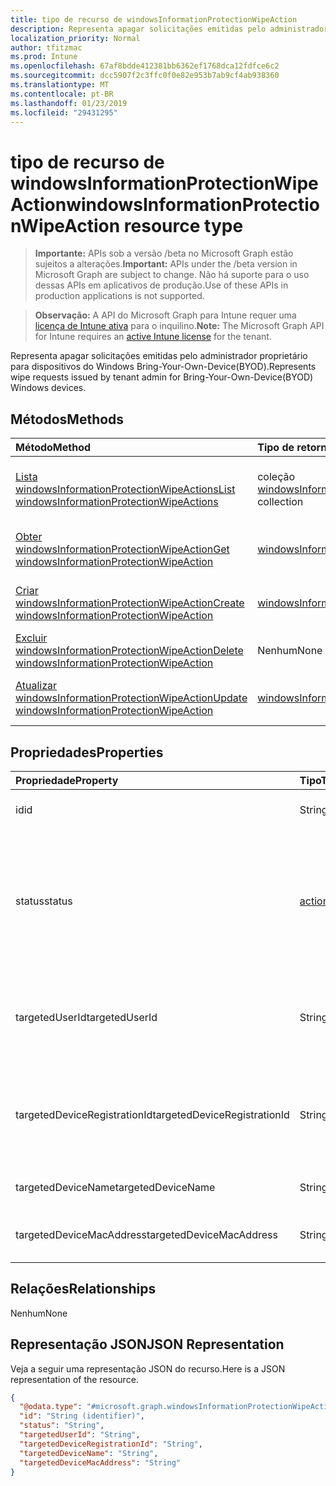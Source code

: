 ```yaml
---
title: tipo de recurso de windowsInformationProtectionWipeAction
description: Representa apagar solicitações emitidas pelo administrador proprietário para dispositivos do Windows Bring-Your-Own-Device(BYOD).
localization_priority: Normal
author: tfitzmac
ms.prod: Intune
ms.openlocfilehash: 67af8bdde412381bb6362ef1768dca12fdfce6c2
ms.sourcegitcommit: dcc5907f2c3ffc0f0e82e953b7ab9cf4ab938360
ms.translationtype: MT
ms.contentlocale: pt-BR
ms.lasthandoff: 01/23/2019
ms.locfileid: "29431295"
---
```

# <a name="windowsinformationprotectionwipeaction-resource-type"></a><span data-ttu-id="35342-103">tipo de recurso de windowsInformationProtectionWipeAction</span><span class="sxs-lookup"><span data-stu-id="35342-103">windowsInformationProtectionWipeAction resource type</span></span>

> <span data-ttu-id="35342-104">**Importante:** APIs sob a versão /beta no Microsoft Graph estão sujeitos a alterações.</span><span class="sxs-lookup"><span data-stu-id="35342-104">**Important:** APIs under the /beta version in Microsoft Graph are subject to change.</span></span> <span data-ttu-id="35342-105">Não há suporte para o uso dessas APIs em aplicativos de produção.</span><span class="sxs-lookup"><span data-stu-id="35342-105">Use of these APIs in production applications is not supported.</span></span>

> <span data-ttu-id="35342-106">**Observação:** A API do Microsoft Graph para Intune requer uma [licença de Intune ativa](https://go.microsoft.com/fwlink/?linkid=839381) para o inquilino.</span><span class="sxs-lookup"><span data-stu-id="35342-106">**Note:** The Microsoft Graph API for Intune requires an [active Intune license](https://go.microsoft.com/fwlink/?linkid=839381) for the tenant.</span></span>

<span data-ttu-id="35342-107">Representa apagar solicitações emitidas pelo administrador proprietário para dispositivos do Windows Bring-Your-Own-Device(BYOD).</span><span class="sxs-lookup"><span data-stu-id="35342-107">Represents wipe requests issued by tenant admin for Bring-Your-Own-Device(BYOD) Windows devices.</span></span>

## <a name="methods"></a><span data-ttu-id="35342-108">Métodos</span><span class="sxs-lookup"><span data-stu-id="35342-108">Methods</span></span>
|<span data-ttu-id="35342-109">Método</span><span class="sxs-lookup"><span data-stu-id="35342-109">Method</span></span>|<span data-ttu-id="35342-110">Tipo de retorno</span><span class="sxs-lookup"><span data-stu-id="35342-110">Return Type</span></span>|<span data-ttu-id="35342-111">Descrição</span><span class="sxs-lookup"><span data-stu-id="35342-111">Description</span></span>|
|:---|:---|:---|
|[<span data-ttu-id="35342-112">Lista windowsInformationProtectionWipeActions</span><span class="sxs-lookup"><span data-stu-id="35342-112">List windowsInformationProtectionWipeActions</span></span>](../api/intune-mam-windowsinformationprotectionwipeaction-list.md)|<span data-ttu-id="35342-113">coleção [windowsInformationProtectionWipeAction](../resources/intune-mam-windowsinformationprotectionwipeaction.md)</span><span class="sxs-lookup"><span data-stu-id="35342-113">[windowsInformationProtectionWipeAction](../resources/intune-mam-windowsinformationprotectionwipeaction.md) collection</span></span>|<span data-ttu-id="35342-114">Lista as propriedades e os relacionamentos dos objetos [windowsInformationProtectionWipeAction](../resources/intune-mam-windowsinformationprotectionwipeaction.md) .</span><span class="sxs-lookup"><span data-stu-id="35342-114">List properties and relationships of the [windowsInformationProtectionWipeAction](../resources/intune-mam-windowsinformationprotectionwipeaction.md) objects.</span></span>|
|[<span data-ttu-id="35342-115">Obter windowsInformationProtectionWipeAction</span><span class="sxs-lookup"><span data-stu-id="35342-115">Get windowsInformationProtectionWipeAction</span></span>](../api/intune-mam-windowsinformationprotectionwipeaction-get.md)|[<span data-ttu-id="35342-116">windowsInformationProtectionWipeAction</span><span class="sxs-lookup"><span data-stu-id="35342-116">windowsInformationProtectionWipeAction</span></span>](../resources/intune-mam-windowsinformationprotectionwipeaction.md)|<span data-ttu-id="35342-117">Leia as propriedades e os relacionamentos do objeto [windowsInformationProtectionWipeAction](../resources/intune-mam-windowsinformationprotectionwipeaction.md) .</span><span class="sxs-lookup"><span data-stu-id="35342-117">Read properties and relationships of the [windowsInformationProtectionWipeAction](../resources/intune-mam-windowsinformationprotectionwipeaction.md) object.</span></span>|
|[<span data-ttu-id="35342-118">Criar windowsInformationProtectionWipeAction</span><span class="sxs-lookup"><span data-stu-id="35342-118">Create windowsInformationProtectionWipeAction</span></span>](../api/intune-mam-windowsinformationprotectionwipeaction-create.md)|[<span data-ttu-id="35342-119">windowsInformationProtectionWipeAction</span><span class="sxs-lookup"><span data-stu-id="35342-119">windowsInformationProtectionWipeAction</span></span>](../resources/intune-mam-windowsinformationprotectionwipeaction.md)|<span data-ttu-id="35342-120">Crie um novo objeto de [windowsInformationProtectionWipeAction](../resources/intune-mam-windowsinformationprotectionwipeaction.md) .</span><span class="sxs-lookup"><span data-stu-id="35342-120">Create a new [windowsInformationProtectionWipeAction](../resources/intune-mam-windowsinformationprotectionwipeaction.md) object.</span></span>|
|[<span data-ttu-id="35342-121">Excluir windowsInformationProtectionWipeAction</span><span class="sxs-lookup"><span data-stu-id="35342-121">Delete windowsInformationProtectionWipeAction</span></span>](../api/intune-mam-windowsinformationprotectionwipeaction-delete.md)|<span data-ttu-id="35342-122">Nenhum</span><span class="sxs-lookup"><span data-stu-id="35342-122">None</span></span>|<span data-ttu-id="35342-123">Exclui um [windowsInformationProtectionWipeAction](../resources/intune-mam-windowsinformationprotectionwipeaction.md).</span><span class="sxs-lookup"><span data-stu-id="35342-123">Deletes a [windowsInformationProtectionWipeAction](../resources/intune-mam-windowsinformationprotectionwipeaction.md).</span></span>|
|[<span data-ttu-id="35342-124">Atualizar windowsInformationProtectionWipeAction</span><span class="sxs-lookup"><span data-stu-id="35342-124">Update windowsInformationProtectionWipeAction</span></span>](../api/intune-mam-windowsinformationprotectionwipeaction-update.md)|[<span data-ttu-id="35342-125">windowsInformationProtectionWipeAction</span><span class="sxs-lookup"><span data-stu-id="35342-125">windowsInformationProtectionWipeAction</span></span>](../resources/intune-mam-windowsinformationprotectionwipeaction.md)|<span data-ttu-id="35342-126">Atualize as propriedades de um objeto [windowsInformationProtectionWipeAction](../resources/intune-mam-windowsinformationprotectionwipeaction.md) .</span><span class="sxs-lookup"><span data-stu-id="35342-126">Update the properties of a [windowsInformationProtectionWipeAction](../resources/intune-mam-windowsinformationprotectionwipeaction.md) object.</span></span>|

## <a name="properties"></a><span data-ttu-id="35342-127">Propriedades</span><span class="sxs-lookup"><span data-stu-id="35342-127">Properties</span></span>
|<span data-ttu-id="35342-128">Propriedade</span><span class="sxs-lookup"><span data-stu-id="35342-128">Property</span></span>|<span data-ttu-id="35342-129">Tipo</span><span class="sxs-lookup"><span data-stu-id="35342-129">Type</span></span>|<span data-ttu-id="35342-130">Descrição</span><span class="sxs-lookup"><span data-stu-id="35342-130">Description</span></span>|
|:---|:---|:---|
|<span data-ttu-id="35342-131">id</span><span class="sxs-lookup"><span data-stu-id="35342-131">id</span></span>|<span data-ttu-id="35342-132">String</span><span class="sxs-lookup"><span data-stu-id="35342-132">String</span></span>|<span data-ttu-id="35342-133">Chave da entidade.</span><span class="sxs-lookup"><span data-stu-id="35342-133">Key of the entity.</span></span>|
|<span data-ttu-id="35342-134">status</span><span class="sxs-lookup"><span data-stu-id="35342-134">status</span></span>|[<span data-ttu-id="35342-135">actionState</span><span class="sxs-lookup"><span data-stu-id="35342-135">actionState</span></span>](../resources/intune-shared-actionstate.md)|<span data-ttu-id="35342-136">Apagar o status da ação.</span><span class="sxs-lookup"><span data-stu-id="35342-136">Wipe action status.</span></span> <span data-ttu-id="35342-137">Os valores possíveis são: `none`, `pending`, `canceled`, `active`, `done`, `failed`, `notSupported`.</span><span class="sxs-lookup"><span data-stu-id="35342-137">Possible values are: `none`, `pending`, `canceled`, `active`, `done`, `failed`, `notSupported`.</span></span>|
|<span data-ttu-id="35342-138">targetedUserId</span><span class="sxs-lookup"><span data-stu-id="35342-138">targetedUserId</span></span>|<span data-ttu-id="35342-139">String</span><span class="sxs-lookup"><span data-stu-id="35342-139">String</span></span>|<span data-ttu-id="35342-140">A identificação do usuário que está sendo direcionada por essa ação de limpeza.</span><span class="sxs-lookup"><span data-stu-id="35342-140">The UserId being targeted by this wipe action.</span></span>|
|<span data-ttu-id="35342-141">targetedDeviceRegistrationId</span><span class="sxs-lookup"><span data-stu-id="35342-141">targetedDeviceRegistrationId</span></span>|<span data-ttu-id="35342-142">String</span><span class="sxs-lookup"><span data-stu-id="35342-142">String</span></span>|<span data-ttu-id="35342-143">O DeviceRegistrationId sendo direcionada por essa ação de limpeza.</span><span class="sxs-lookup"><span data-stu-id="35342-143">The DeviceRegistrationId being targeted by this wipe action.</span></span>|
|<span data-ttu-id="35342-144">targetedDeviceName</span><span class="sxs-lookup"><span data-stu-id="35342-144">targetedDeviceName</span></span>|<span data-ttu-id="35342-145">String</span><span class="sxs-lookup"><span data-stu-id="35342-145">String</span></span>|<span data-ttu-id="35342-146">Nome do dispositivo de destino.</span><span class="sxs-lookup"><span data-stu-id="35342-146">Targeted device name.</span></span>|
|<span data-ttu-id="35342-147">targetedDeviceMacAddress</span><span class="sxs-lookup"><span data-stu-id="35342-147">targetedDeviceMacAddress</span></span>|<span data-ttu-id="35342-148">String</span><span class="sxs-lookup"><span data-stu-id="35342-148">String</span></span>|<span data-ttu-id="35342-149">Dispositivo direcionado endereço Mac.</span><span class="sxs-lookup"><span data-stu-id="35342-149">Targeted device Mac address.</span></span>|

## <a name="relationships"></a><span data-ttu-id="35342-150">Relações</span><span class="sxs-lookup"><span data-stu-id="35342-150">Relationships</span></span>
<span data-ttu-id="35342-151">Nenhum</span><span class="sxs-lookup"><span data-stu-id="35342-151">None</span></span>

## <a name="json-representation"></a><span data-ttu-id="35342-152">Representação JSON</span><span class="sxs-lookup"><span data-stu-id="35342-152">JSON Representation</span></span>
<span data-ttu-id="35342-153">Veja a seguir uma representação JSON do recurso.</span><span class="sxs-lookup"><span data-stu-id="35342-153">Here is a JSON representation of the resource.</span></span>
<!-- {
  "blockType": "resource",
  "keyProperty": "id",
  "@odata.type": "microsoft.graph.windowsInformationProtectionWipeAction"
}
-->
``` json
{
  "@odata.type": "#microsoft.graph.windowsInformationProtectionWipeAction",
  "id": "String (identifier)",
  "status": "String",
  "targetedUserId": "String",
  "targetedDeviceRegistrationId": "String",
  "targetedDeviceName": "String",
  "targetedDeviceMacAddress": "String"
}
```




